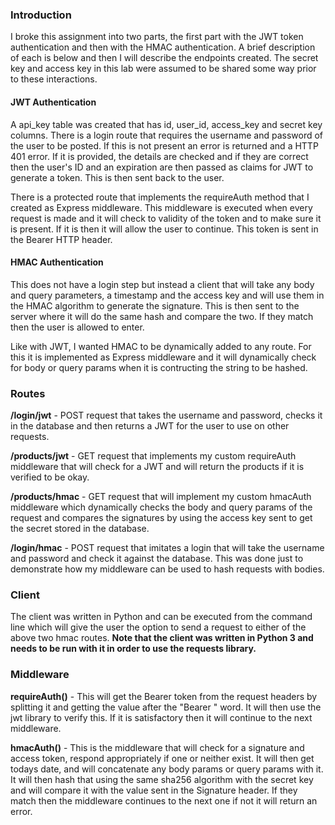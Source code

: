 ### Introduction

I broke this assignment into two parts, the first part with the JWT token authentication and then with the HMAC authentication. A brief description of each is below and then I will describe the endpoints created. The secret key and access key in this lab were assumed to be shared some way prior to these interactions.



#### JWT Authentication

A api_key table was created that has id, user_id, access_key and secret key columns. There is a login route that requires the username and password of the user to be posted. If this is not present an error is returned and a HTTP 401 error. If it is provided, the details are checked and if they are correct then the user's ID and an expiration are then passed as claims for JWT to generate a token. This is then sent back to the user.

There is a protected route that implements the requireAuth method that I created as Express middleware. This middleware is executed when every request is made and it will check to validity of the token and to make sure it is present. If it is then it will allow the user to continue. This token is sent in the Bearer HTTP header.



#### HMAC Authentication

This does not have a login step but instead a client that will take any body and query parameters, a timestamp and the access key and will use them in the HMAC algorithm to generate the signature. This is then sent to the server where it will do the same hash and compare the two. If they match then the user is allowed to enter.

Like with JWT, I wanted HMAC to be dynamically added to any route. For this it is implemented as Express middleware and it will dynamically check for body or query params when it is contructing the string to be hashed.



### Routes

**/login/jwt** - POST request that takes the username and password, checks it in the database and then returns a JWT for the user to use on other requests.

**/products/jwt** - GET request that implements my custom requireAuth middleware that will check for a JWT and will return the products if it is verified to be okay.

**/products/hmac** - GET request that will implement my custom hmacAuth middleware which dynamically checks the body and query params of the request and compares the signatures by using the access key sent to get the secret stored in the database.

**/login/hmac** - POST request that imitates a login that will take the username and password and check it against the database. This was done just to demonstrate how my middleware can be used to hash requests with bodies.



### Client

The client was written in Python and can be executed from the command line which will give the user the option to send a request to either of the above two hmac routes. **Note that the client was written in Python 3 and needs to be run with it in order to use the requests library.**



### Middleware

**requireAuth()** - This will get the Bearer token from the request headers by splitting it and getting the value after the "Bearer " word. It will then use the jwt library to verify this. If it is satisfactory then it will continue to the next middleware.

**hmacAuth()** - This is the middleware that will check for a signature and access token, respond appropriately if one or neither exist. It will then get todays date, and will concatenate any body params or query params with it. It will then hash that using the same sha256 algorithm with the secret key and will compare it with the value sent in the Signature header. If they match then the middleware continues to the next one if not it will return an error.





